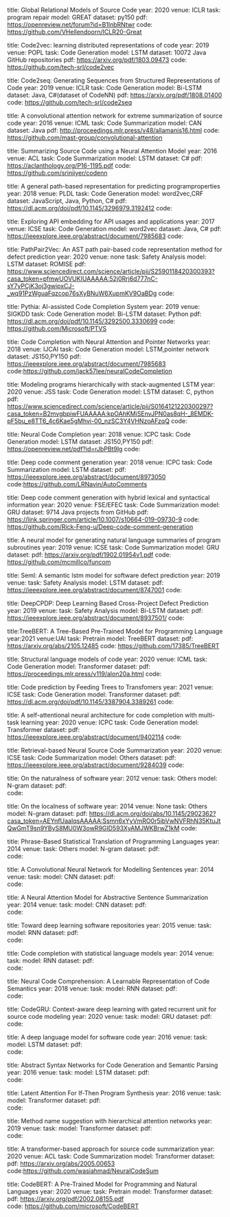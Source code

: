 title: Global Relational Models of Source Code
year: 2020
venue: ICLR
task: program repair
model: GREAT
dataset: py150
pdf:  https://openreview.net/forum?id=B1lnbRNtwr
code: https://github.com/VHellendoorn/ICLR20-Great

title: Code2vec: learning distributed representations of code
year: 2019
venue: POPL
task: Code Generation
model: LSTM
dataset: 10072 Java GitHub repositories
pdf:  https://arxiv.org/pdf/1803.09473
code: https://github.com/tech-srl/code2vec

title: Code2seq: Generating Sequences from Structured Representations of Code
year: 2019
venue: ICLR
task: Code Generation
model: Bi-LSTM
dataset: Java, C#(dataset of CodeNN)
pdf:  https://arxiv.org/pdf/1808.01400
code: https://github.com/tech-srl/code2seq

title: A convolutional attention network for extreme summarization of source code
year: 2016
venue: ICML
task: Code Summarization
model: CAN
dataset: Java
pdf:  http://proceedings.mlr.press/v48/allamanis16.html
code: https://github.com/mast-group/convolutional-attention

title: Summarizing Source Code using a Neural Attention Model
year: 2016
venue: ACL
task: Code Summarization
model: LSTM
dataset: C#
pdf:  https://aclanthology.org/P16-1195.pdf
code: https://github.com/sriniiyer/codenn

title: A general path-based representation for predicting programproperties
year: 2018
venue: PLDL
task: Code Generation
model: word2vec,CRF
dataset: JavaScript, Java, Python, C#
pdf:  https://dl.acm.org/doi/pdf/10.1145/3296979.3192412
code:

title: Exploring API embedding for API usages and applications
year: 2017
venue: ICSE
task: Code Generation
model: word2vec
dataset: Java, C#
pdf:  https://ieeexplore.ieee.org/abstract/document/7985683
code:

title: PathPair2Vec: An AST path pair-based code representation method for defect prediction
year: 2020
venue: none
task: Safety Analysis
model: LSTM
dataset: ROMISE
pdf:  https://www.sciencedirect.com/science/article/pii/S2590118420300393?casa_token=pfmwUOVUKIUAAAAA:52j0Rrj6d777nC-sY7yPCjK3oj3gwipxCJ-_wq91PzWguaFqzcop76sXyBNuW6XupmKV9OaBDg
code:

title: Pythia: AI-assisted Code Completion System
year: 2019
venue: SIGKDD
task: Code Generation
model: Bi-LSTM
dataset: Python
pdf:  https://dl.acm.org/doi/pdf/10.1145/3292500.3330699
code: https://github.com/Microsoft/PTVS

title: Code Completion with Neural Attention and Pointer Networks
year: 2018
venue: IJCAI
task: Code Generation
model: LSTM,pointer network
dataset: JS150,PY150
pdf:  https://ieeexplore.ieee.org/abstract/document/7985683
code:https://github.com/jack57lee/neuralCodeCompletion

title: Modeling programs hierarchically with stack-augmented LSTM
year: 2020
venue: JSS
task: Code Generation
model: LSTM
dataset: C, python
pdf:  https://www.sciencedirect.com/science/article/pii/S0164121220300297?casa_token=B2mvgbpiwFUAAAAA:kpOAhKMiSEnvJPN0as8qH-_8EMDK-pF5bu_e8TT6_4c6Kae5gMhvi-00_nzSC3Y4VHNzoAFzqQ
code:

title: Neural Code Completion
year: 2018
venue: ICPC
task: Code Generation
model: LSTM
dataset: JS150,PY150
pdf:  https://openreview.net/pdf?id=rJbPBt9lg
code:

title: Deep code comment generation
year: 2018
venue: ICPC
task: Code Summarization
model: LSTM
dataset: 
pdf:  https://ieeexplore.ieee.org/abstract/document/8973050
code:https://github.com/LRNavin/AutoComments

title: Deep code comment generation with hybrid lexical and syntactical information
year: 2020
venue: FSE/EFEC
task: Code Summarization
model: GRU
dataset: 9714 Java projects from GitHub
pdf:  https://link.springer.com/article/10.1007/s10664-019-09730-9
code: https://github.com/Rick-Feng-u/Deep-code-comment-generation

title: A neural model for generating natural language summaries of program subroutines
year: 2019
venue: ICSE
task: Code Summarization
model: GRU
dataset: 
pdf:  https://arxiv.org/pdf/1902.01954v1.pdf
code: https://github.com/mcmillco/funcom


title: Seml: A semantic lstm model for software defect prediction
year: 2019
venue: 
task: Safety Analysis
model: LSTM
dataset: 
pdf:  https://ieeexplore.ieee.org/abstract/document/8747001
code: 

title: DeepCPDP: Deep Learning Based Cross-Project Defect Prediction
year: 2019
venue: 
task: Safety Analysis
model: Bi-LSTM
dataset: 
pdf:  https://ieeexplore.ieee.org/abstract/document/8937501/
code: 

title:TreeBERT: A Tree-Based Pre-Trained Model for Programming Language
year:2021
venue:UAI
task: Pretrain
model: TreeBERT
dataset:
pdf: https://arxiv.org/abs/2105.12485
code: https://github.com/17385/TreeBERT

title: Structural language models of code
year: 2020
venue: ICML
task: Code Generation
model: Transformer
dataset: 
pdf: https://proceedings.mlr.press/v119/alon20a.html 
code: 

title: Code prediction by Feeding Trees to Transfomers
year: 2021
venue: ICSE
task: Code Generation
model: Transformer
dataset: 
pdf:  https://dl.acm.org/doi/pdf/10.1145/3387904.3389261
code: 

title: A self-attentional neural architecture for code completion with multi-task learning
year: 2020
venue: ICPC
task: Code Generation
model: Transformer
dataset: 
pdf:  https://ieeexplore.ieee.org/abstract/document/9402114
code: 

title: Retrieval-based Neural Source Code Summarization
year: 2020
venue: ICSE
task: Code Summarization
model: Others
dataset: 
pdf:  https://ieeexplore.ieee.org/abstract/document/9284039
code: 

title: On the naturalness of software
year: 2012
venue: 
task: Others
model: N-gram
dataset: 
pdf:  
code: 

title: On the localness of software
year: 2014
venue: None
task: Others
model: N-gram
dataset: 
pdf: https://dl.acm.org/doi/abs/10.1145/2902362?casa_token=AEYnfUaaIqsAAAAA:Ssmn6xYyVmRO0r5ibVwNVFRhN35KtuJtQwGmT9sn9YByS8MU0W3owR9GID593XyAMJWKBrwZ1kM 
code: 

title: Phrase-Based Statistical Translation of Programming Languages
year: 2014
venue: 
task: Others
model: N-gram
dataset: 
pdf:  
code: 

title: A Convolutional Neural Network for Modelling Sentences
year: 2014
venue: 
task: 
model: CNN
dataset: 
pdf:  
code: 


title: A Neural Attention Model for Abstractive Sentence Summarization
year: 2014
venue: 
task: 
model: CNN
dataset: 
pdf:  
code:

title: Toward deep learning software repositories
year: 2015
venue: 
task: 
model: RNN
dataset: 
pdf:  
code:

title: Code completion with statistical language models
year: 2014
venue: 
task: 
model: RNN
dataset: 
pdf:  
code:

title: Neural Code Comprehension: A Learnable Representation of Code Semantics
year: 2018
venue: 
task: 
model: RNN
dataset: 
pdf:  
code:

title: CodeGRU: Context-aware deep learning with gated recurrent unit for source code modeling
year: 2020
venue: 
task: 
model: GRU
dataset: 
pdf:  
code:

title: A deep language model for software code
year: 2016
venue: 
task: 
model: LSTM
dataset: 
pdf:  
code:


title: Abstract Syntax Networks for Code Generation and Semantic Parsing
year: 2016
venue: 
task: 
model: LSTM
dataset: 
pdf:  
code:

title: Latent Attention For If-Then Program Synthesis
year: 2016
venue: 
task: 
model: Transformer
dataset: 
pdf:  
code:

title: Method name suggestion with hierarchical attention networks
year: 2019
venue: 
task: 
model: Transformer
dataset: 
pdf:  
code:

title: A transformer-based approach for source code summarization
year: 2020
venue: ACL
task: Code Summarization
model: Transformer
dataset: 
pdf: https://arxiv.org/abs/2005.00653 
code:https://github.com/wasiahmad/NeuralCodeSum


title: CodeBERT: A Pre-Trained Model for Programming and Natural Languages
year: 2020
venue: 
task: Pretrain
model: Transformer
dataset: 
pdf: https://arxiv.org/pdf/2002.08155.pdf  
code: https://github.com/microsoft/CodeBERT
